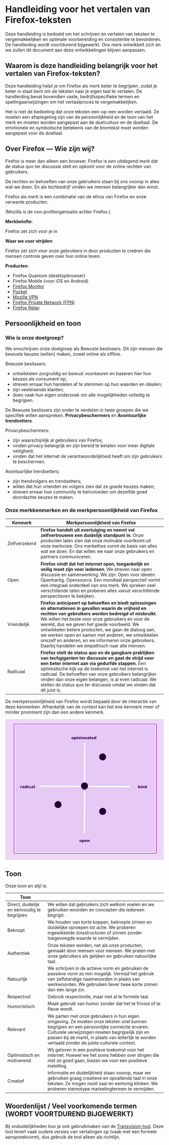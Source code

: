 # Handleiding voor het vertalen van Firefox\-teksten

Deze handleiding is bedoeld om het schrijven en vertalen van teksten te vergemakkelijken en optimale voorbereiding en consistentie te bevorderen. De handleiding wordt voortdurend bijgewerkt. Ons merk ontwikkelt zich en we zullen dit document aan deze ontwikkelingen blijven aanpassen.

## Waarom is deze handleiding belangrijk voor het vertalen van Firefox-teksten?

Deze handleiding helpt je om Firefox als merk beter te begrijpen, zodat je beter in staat bent om de teksten naar je eigen taal te vertalen. De handleiding bevat bovendien vaste, bedrijfsspecifieke termen en spellingaanwijzingen om het vertaalproces te vergemakkelijken.

Het is niet de bedoeling dat onze teksten een-op-een worden vertaald. Ze moeten een afspiegeling zijn van de persoonlijkheid en de toon van het merk en moeten worden aangepast aan de doelcultuur en de doeltaal. De emotionele en symbolische betekenis van de brontekst moet worden aangepast voor de doeltaal.

## Over Firefox — Wie zijn wij?

Firefox is meer dan alleen een browser. Firefox is *een uitdagend merk* dat de status quo ter discussie stelt en opkomt voor de online rechten van gebruikers.

De rechten en behoeften van onze gebruikers staan bij ons voorop in alles wat we doen. En als techbedrijf vinden we mensen belangrijker dan winst.

Firefox als *merk* is een combinatie van de ethos van Firefox en onze verwante producten.

(Mozilla is de non-profitorganisatie achter Firefox.)

**Merkbelofte**:

Firefox zet zich voor je in

**Waar we voor strijden**:

Firefox zet zich voor onze gebruikers in door producten te creëren die mensen controle geven over hun online leven.

**Producten**:

* Firefox Quantum (desktopbrowser)
* Firefox Mobile (voor iOS en Android)
* [Firefox Monitor](https://monitor.firefox.com/)
* [Pocket](https://play.google.com/store/apps/)
* [Mozilla VPN](https://vpn.mozilla.org/)
* [Firefox Private Network (FPN)](https://fpn.firefox.com/)
* [Firefox Relay](https://relay.firefox.com/)

## Persoonlijkheid en toon

### Wie is onze doelgroep?

We omschrijven onze doelgroep als Bewuste beslissers. Dit zijn mensen die bewuste keuzes (willen) maken, zowel online als offline.

Bewuste beslissers:

* ontwikkelen zorgvuldig en bewust voorkeuren en baseren hier hun keuzes als consument op;
* streven ernaar hun handelen af te stemmen op hun waarden en idealen;
* zijn veeleisende klanten;
* doen vaak hun eigen onderzoek om alle mogelijkheden volledig te begrijpen.

De Bewuste beslissers zijn onder te verdelen in twee groepen die we specifiek willen aanspreken. **Privacybeschermers** en **Avontuurlijke trendsetters**.

Privacybeschermers:

* zijn waarschijnlijk al gebruikers van Firefox;
* vinden privacy belangrijk en zijn bereid te betalen voor meer digitale veiligheid;
* vinden dat het internet de verantwoordelijkheid heeft om zijn gebruikers te beschermen.

Avontuurlijke trendsetters:

* zijn trendvolgers en trendsetters;
* willen dat hun vrienden en volgers zien dat ze goede keuzes maken;
* streven ernaar hun community te beïnvloeden om dezelfde goed doordachte keuzes te maken.

### Onze merkkenmerken en de merkpersoonlijkheid van Firefox

|  **Kenmerk**  |                                                                                                                                                                                                                         **Merkpersoonlijkheid van Firefox**                                                                                                                                                                                                                         |
|---------------|-------------------------------------------------------------------------------------------------------------------------------------------------------------------------------------------------------------------------------------------------------------------------------------------------------------------------------------------------------------------------------------------------------------------------------------------------------------------------------------|
| Zelfverzekerd | **Firefox handelt uit overtuiging en neemt vol zelfvertrouwen een duidelijk standpunt in.** Onze producten laten zien dat onze motivatie voortkomt uit onze merkvisie. Ons merkethos vormt de basis van alles wat we doen. En dat willen we naar onze gebruikers en partners communiceren.                                                                                                                                                                                          |
| Open          | **Firefox vindt dat het internet open, toegankelijk en veilig moet zijn voor iedereen.** We streven naar open discussie en samenwerking. We zijn: Open voor ideeën. Openhartig. Opensource. Een mondiaal perspectief vormt een integraal onderdeel van ons merk. We spreken veel verschillende talen en proberen alles vanuit verschillende perspectieven te bekijken.                                                                                                              |
| Vriendelijk   | **Firefox anticipeert op behoeften en biedt oplossingen en alternatieven in gevallen waarin de vrijheid en rechten van gebruikers worden bedreigd of misbruikt.** We willen het beste voor onze gebruikers en voor de wereld, dus we geven het goede voorbeeld. We ontwikkelen betere producten, we gaan de dialoog aan, we werken open en samen met anderen, we ontwikkelen onszelf en anderen, en we informeren onze gebruikers. Daarbij handelen we empathisch naar alle mensen. |
| Radicaal      | **Firefox stelt de status quo en de gangbare praktijken van techgiganten ter discussie en gaat de strijd voor een beter internet aan via gedurfde stappen.** Een optimistische kijk op de toekomst van het internet is radicaal. De behoeften van onze gebruikers belangrijker vinden dan onze eigen belangen, is al even radicaal. We stellen de status quo ter discussie omdat we vinden dat dit juist is.                                                                        |

De merkpersoonlijkheid van Firefox wordt bepaald door de interactie van deze kenmerken. Afhankelijk van de context kan het ene kenmerk meer of minder prominent zijn dan een andere kenmerk.

![Firefox-persoonlijkheidsmatrix](../images/firefox_marketing/firefox_personality_en.png)

## Toon

Onze toon en stijl is:

|                    Toon                     |                                                                                                                                                                                                                                                                                                  |
|---------------------------------------------|--------------------------------------------------------------------------------------------------------------------------------------------------------------------------------------------------------------------------------------------------------------------------------------------------|
| Direct, duidelijk en eenvoudig te begrijpen | We willen dat gebruikers zich welkom voelen en we gebruiken woorden en concepten die iedereen begrijpt.                                                                                                                                                                                          |
| Beknopt                                     | We houden van korte koppen, beknopte zinnen en duidelijke oproepen tot actie.  We proberen ingewikkelde zinsstructuren of zinnen zonder toegevoegde waarde te vermijden.                                                                                                                         |
| Authentiek                                  | Onze teksten worden, net als onze producten, gemaakt door mensen voor mensen. We praten met onze gebruikers als gelijken en gebruiken natuurlijke taal.                                                                                                                                          |
| Natuurlijk                                  | We schrijven in de actieve vorm en gebruiken de passieve vorm zo min mogelijk. Vermijd het gebruik van zelfstandige naamwoorden in plaats van werkwoorden. We gebruiken liever twee korte zinnen dan één lange zin.                                                                              |
| Respectvol                                  | Gebruik respectvolle, maar niet al te formele taal.                                                                                                                                                                                                                                              |
| Humoristisch                                | Maak gebruik van humor zonder dat het te frivool of te flauw wordt.                                                                                                                                                                                                                              |
| Relevant                                    | We parten met onze gebruikers in hun eigen omgeving. Ze moeten onze teksten snel kunnen begrijpen en een persoonlijke connectie ervaren. Culturele verwijzingen moeten begrijpelijk zijn en passen bij de markt, in plaats van letterlijk te worden vertaald zonder de juiste culturele context. |
| Optimistisch en motiverend                  | Wij geloven in een positieve toekomst voor het internet. Hoewel we het soms hebben over dingen die niet zo goed gaan, kiezen we voor een positieve instelling.                                                                                                                                   |
| Creatief                                    | Informatie en duidelijkheid staan voorop, maar we gebruiken graag creatieve en opvallende taal in onze teksten. Ze mogen nooit saai en eentonig klinken. We proberen stereotype marketingtermen te vermijden.                                                                                    |

## Woordenlijst / Veel voorkomende termen (WORDT VOORTDUREND BIJGEWERKT)

Bij onduidelijkheden kun je ook gebruikmaken van de [Transvision-tool](https://transvision.mozfr.org/). Deze tool levert vaak oudere versies van vertalingen op (vaak met een formele aanspreekvorm), dus gebruik de tool alleen als richtlijn.
